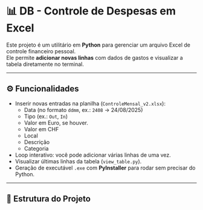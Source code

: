 # 📊 DB - Controle de Despesas em Excel

Este projeto é um utilitário em **Python** para gerenciar um arquivo Excel de controle financeiro pessoal.  
Ele permite **adicionar novas linhas** com dados de gastos e visualizar a tabela diretamente no terminal.

---

## ⚙️ Funcionalidades

- Inserir novas entradas na planilha (`ControleMensal_v2.xlsx`):
  - Data (no formato `ddmm`, ex.: `2408` → 24/08/2025)
  - Tipo (ex.: `Out`, `In`)
  - Valor em Euro, se houver.
  - Valor em CHF
  - Local
  - Descrição
  - Categoria
- Loop interativo: você pode adicionar várias linhas de uma vez.
- Visualizar últimas linhas da tabela (`view_table.py`).
- Geração de executável `.exe` com **PyInstaller** para rodar sem precisar do Python.

---

## 📂 Estrutura do Projeto

